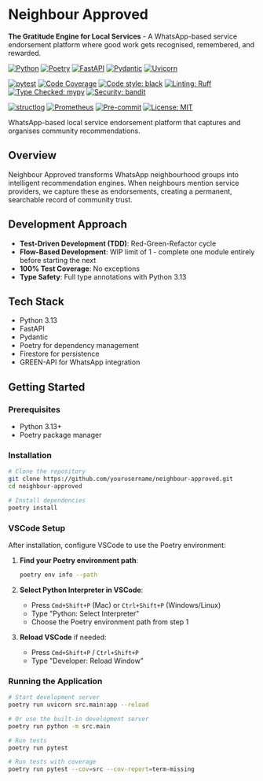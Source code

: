 # Neighbour Approved

**The Gratitude Engine for Local Services** - A WhatsApp-based service endorsement platform where good work gets recognised, remembered, and rewarded.

[![Python](https://img.shields.io/badge/python-3.13-blue.svg)](https://www.python.org/downloads/)
[![Poetry](https://img.shields.io/badge/poetry-managed-blueviolet.svg)](https://python-poetry.org/)
[![FastAPI](https://img.shields.io/badge/FastAPI-0.116.1-009688.svg)](https://fastapi.tiangolo.com/)
[![Pydantic](https://img.shields.io/badge/Pydantic-v2-E92063.svg)](https://docs.pydantic.dev/)
[![Uvicorn](https://img.shields.io/badge/Uvicorn-0.35.0-2196F3.svg)](https://www.uvicorn.org/)

[![pytest](https://img.shields.io/badge/pytest-8.3.0-orange.svg)](https://pytest.org/)
[![Code Coverage](https://img.shields.io/badge/coverage-100%25-brightgreen.svg)](https://pytest.org/)
[![Code style: black](https://img.shields.io/badge/code%20style-black-000000.svg)](https://github.com/psf/black)
[![Linting: Ruff](https://img.shields.io/badge/linting-ruff-FCC624.svg)](https://github.com/astral-sh/ruff)
[![Type Checked: mypy](https://img.shields.io/badge/type%20checked-mypy-blue.svg)](http://mypy-lang.org/)
[![Security: bandit](https://img.shields.io/badge/security-bandit-yellow.svg)](https://github.com/PyCQA/bandit)

[![structlog](https://img.shields.io/badge/logging-structlog-orange.svg)](https://www.structlog.org/)
[![Prometheus](https://img.shields.io/badge/metrics-prometheus-E6522C.svg)](https://prometheus.io/)
[![Pre-commit](https://img.shields.io/badge/pre--commit-enabled-brightgreen.svg)](https://pre-commit.com/)
[![License: MIT](https://img.shields.io/badge/License-MIT-yellow.svg)](https://opensource.org/licenses/MIT)

WhatsApp-based local service endorsement platform that captures and organises community recommendations.

## Overview

Neighbour Approved transforms WhatsApp neighbourhood groups into intelligent recommendation engines. When neighbours mention service providers, we capture these as endorsements, creating a permanent, searchable record of community trust.

## Development Approach

- **Test-Driven Development (TDD)**: Red-Green-Refactor cycle
- **Flow-Based Development**: WIP limit of 1 - complete one module entirely before starting the next
- **100% Test Coverage**: No exceptions
- **Type Safety**: Full type annotations with Python 3.13

## Tech Stack

- Python 3.13
- FastAPI
- Pydantic
- Poetry for dependency management
- Firestore for persistence
- GREEN-API for WhatsApp integration

## Getting Started

### Prerequisites

- Python 3.13+
- Poetry package manager

### Installation

```bash
# Clone the repository
git clone https://github.com/yourusername/neighbour-approved.git
cd neighbour-approved

# Install dependencies
poetry install
```

### VSCode Setup

After installation, configure VSCode to use the Poetry environment:

1. **Find your Poetry environment path**:

   ```bash
   poetry env info --path
   ```

2. **Select Python Interpreter in VSCode**:
   - Press `Cmd+Shift+P` (Mac) or `Ctrl+Shift+P` (Windows/Linux)
   - Type "Python: Select Interpreter"
   - Choose the Poetry environment path from step 1

3. **Reload VSCode** if needed:
   - Press `Cmd+Shift+P` / `Ctrl+Shift+P`
   - Type "Developer: Reload Window"

### Running the Application

```bash
# Start development server
poetry run uvicorn src.main:app --reload

# Or use the built-in development server
poetry run python -m src.main

# Run tests
poetry run pytest

# Run tests with coverage
poetry run pytest --cov=src --cov-report=term-missing
